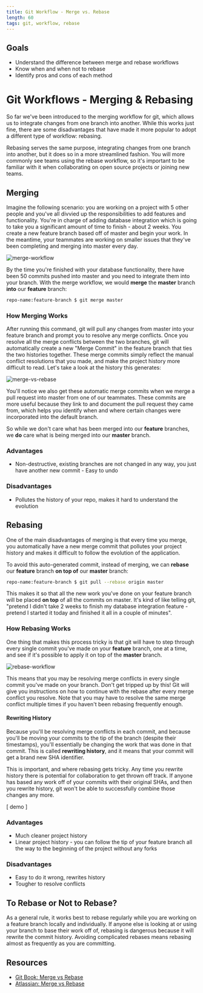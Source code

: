 ```yaml
---
title: Git Workflow - Merge vs. Rebase
length: 60
tags: git, workflow, rebase
---
```


## Goals

* Understand the difference between merge and rebase workflows
* Know when and when not to rebase
* Identify pros and cons of each method


# Git Workflows - Merging & Rebasing

So far we've been introduced to the merging workflow for git, which allows us to integrate changes from one branch into another. While this works just fine, there are some disadvantages that have made it more popular to adopt a different type of workflow: rebasing.

Rebasing serves the same purpose, integrating changes from one branch into another, but it does so in a more streamlined fashion. You will more commonly see teams using the rebase workflow, so it's important to be familiar with it when collaborating on open source projects or joining new teams.


## Merging

Imagine the following scenario: you are working on a project with 5 other people and you've all divvied up the responsibilities to add features and functionality. You're in charge of adding database integration which is going to take you a significant amount of time to finish - about 2 weeks. You create a new feature branch based off of master and begin your work. In the meantime, your teammates are working on smaller issues that they've been completing and merging into master every day.

![merge-workflow][merge-workflow]

[merge-workflow]: /assets/images/lessons/merge-rebase/merge-workflow.png

By the time you're finished with your database functionality, there have been 50 commits pushed into master and you need to integrate them into your branch. With the merge workflow, we would **merge** the **master** branch **into** our **feature** branch:

```bash
repo-name:feature-branch $ git merge master
```


### How Merging Works

After running this command, git will pull any changes from master into your feature branch and prompt you to resolve any merge conflicts. Once you resolve all the merge conflicts between the two branches, git will automatically create a new "Merge Commit" in the feature branch that ties the two histories together. These merge commits simply reflect the manual conflict resolutions that you made, and make the project history more difficult to read. Let's take a look at the history this generates:

![merge-vs-rebase][merge-vs-rebase]

[merge-vs-rebase]: /assets/images/lessons/merge-rebase/merge-vs-rebase.png

You'll notice we also get these automatic merge commits when we merge a pull request into master from one of our teammates. These commits are more useful because they link to and document the pull request they came from, which helps you identify when and where certain changes were incorporated into the default branch.

So while we don't care what has been merged into our **feature** branches, we **do** care what is being merged into our **master** branch.

### Advantages
* Non-destructive, existing branches are not changed in any way, you just have another new commit - Easy to undo

### Disadvantages
* Pollutes the history of your repo, makes it hard to understand the evolution


## Rebasing

One of the main disadvantages of merging is that every time you merge, you automatically have a new merge commit that pollutes your project history and makes it difficult to follow the evolution of the application.

To avoid this auto-generated commit, instead of merging, we can **rebase** our **feature** branch **on top of** our **master** branch:

```bash
repo-name:feature-branch $ git pull --rebase origin master
```

This makes it so that all the new work you've done on your feature branch will be placed **on top** of all the commits on master. It's kind of like telling git, "pretend I didn't take 2 weeks to finish my database integration feature - pretend I started it today and finished it all in a couple of minutes".

### How Rebasing Works

One thing that makes this process tricky is that git will have to step through every single commit you've made on your **feature** branch, one at a time, and see if it's possible to apply it on top of the **master** branch.

![rebase-workflow][rebase-workflow]

[rebase-workflow]: /assets/images/lessons/merge-rebase/rebase-workflow.png


This means that you may be resolving merge conflicts in every single commit you've made on your branch. Don't get tripped up by this! Git will give you instructions on how to continue with the rebase after every merge conflict you resolve. Note that you may have to resolve the same merge conflict multiple times if you haven't been rebasing frequently enough.


#### Rewriting History

Because you'll be resolving merge conflicts in each commit, and because you'll be moving your commits to the tip of the branch (despite their timestamps), you'll essentially be changing the work that was done in that commit. This is called **rewriting history**, and it means that your commit will get a brand new SHA identifier.

This is important, and where rebasing gets tricky. Any time you rewrite history there is potential for collaboration to get thrown off track. If anyone has based any work off of your commits with their original SHAs, and then you rewrite history, git won't be able to successfully combine those changes any more.

[ demo ]


### Advantages
* Much cleaner project history
* Linear project history - you can follow the tip of your feature branch all the way to the beginning of the project without any forks

### Disadvantages
* Easy to do it wrong, rewrites history
* Tougher to resolve conflicts


## To Rebase or Not to Rebase?

As a general rule, it works best to rebase regularly while you are working on a feature branch locally and individually. If anyone else is looking at or using your branch to base their work off of, rebasing is dangerous because it will rewrite the commit history. Avoiding complicated rebases means rebasing almost as frequently as you are committing.


## Resources

* [Git Book: Merge vs Rebase](https://git-scm.com/book/en/v2/Git-Branching-Rebasing)
* [Atlassian: Merge vs Rebase](https://www.atlassian.com/git/tutorials/merging-vs-rebasing)
